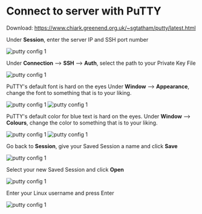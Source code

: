 # Connect to server with PuTTY
Download: https://www.chiark.greenend.org.uk/~sgtatham/putty/latest.html

Under **Session**, enter the server IP and SSH port number

![putty config 1](/images/putty_config1.png)


Under **Connection** --> **SSH** --> **Auth**, select the path to your Private Key File

![putty config 1](/images/putty_config2.png)


PuTTY's default font is hard on the eyes Under **Window** --> **Appearance**, change the font to something that is to your liking.

![putty config 1](/images/putty_config3.png)
![putty config 1](/images/putty_config4.png)


PuTTY's default color for blue text is hard on the eyes. Under **Window** --> **Colours**, change the color to something that is to your liking.

![putty config 1](/images/putty_config5.png)
![putty config 1](/images/putty_config6.png)


Go back to **Session**, give your Saved Session a name and click **Save**

![putty config 1](/images/putty_config7.png)


Select your new Saved Session and click **Open**

![putty config 1](/images/putty_config8.png)


Enter your Linux username and press Enter

![putty config 1](/images/putty_config9.png)